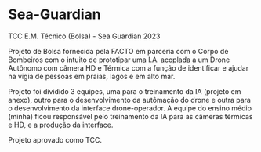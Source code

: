 # Sea-Guardian
TCC E.M. Técnico (Bolsa) - Sea Guardian
2023

Projeto de Bolsa fornecida pela FACTO em parceria com o Corpo de Bombeiros com o intuito de prototipar uma I.A. acoplada a um Drone Autônomo com câmera HD e Térmica com a função de identificar e ajudar na vigia de pessoas em praias, lagos e em alto mar.

Projeto foi dividido 3 equipes, uma para o treinamento da IA (projeto em anexo), outro para o desenvolvimento da autômação do drone e outra para o desenvolvimento da interface drone-operador. A equipe do ensino médio (minha) ficou responsável pelo treinamento da IA para as câmeras térmicas e HD, e a produção da interface.

Projeto aprovado como TCC.
